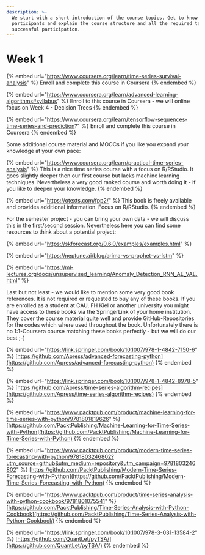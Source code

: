 ```yaml
---
description: >-
  We start with a short introduction of the course topics. Get to know the other
  participants and explain the course structure and all the required tasks for a
  successful participation.
---
```


# Week 1

{% embed url="https://www.coursera.org/learn/time-series-survival-analysis" %}
Enroll and complete this course in Coursera
{% endembed %}



{% embed url="https://www.coursera.org/learn/advanced-learning-algorithms#syllabus" %}
Enroll to this course in Coursera - we will online focus on Week 4 - Decision Trees
{% endembed %}

{% embed url="https://www.coursera.org/learn/tensorflow-sequences-time-series-and-prediction?" %}
Enroll and complete this course in Coursera
{% endembed %}

Some additional course material and MOOCs if you like you expand your knowledge at your own pace:

{% embed url="https://www.coursera.org/learn/practical-time-series-analysis" %}
This is a nice time series course with a focus on R/RStudio. It goes slightly deeper then our first course but lacks machine learning techniques. Nevertheless a very good ranked course and worth doing it - if you like to deepen your knowledge.&#x20;
{% endembed %}

{% embed url="https://otexts.com/fpp2/" %}
This book is freely available and provides additional information. Focus on R/RStudio.
{% endembed %}

For the semester project - you can bring your own data - we will discuss this in the first/second session. Nevertheless here you can find some resources to think about a potential project:

{% embed url="https://skforecast.org/0.6.0/examples/examples.html" %}

{% embed url="https://neptune.ai/blog/arima-vs-prophet-vs-lstm" %}

{% embed url="https://ml-lectures.org/docs/unsupervised_learning/Anomaly_Detection_RNN_AE_VAE.html" %}



Last but not least - we would like to mention some very good book references. It is not required or requested to buy any of these books. If you are enrolled as a student at CAU, FH Kiel or another university you might have access to these books via the SpringerLink of your home institution. They cover the course material quite well and provide GitHub-Repositories for the codes which where used throughout the book. Unfortunately there is no 1:1-Coursera course matching these books perfectly - but we will do our best ;-)



{% embed url="https://link.springer.com/book/10.1007/978-1-4842-7150-6" %}
[https://github.com/Apress/advanced-forecasting-python](https://github.com/Apress/advanced-forecasting-python)
{% endembed %}

{% embed url="https://link.springer.com/book/10.1007/978-1-4842-8978-5" %}
[https://github.com/Apress/time-series-algorithm-recipes](https://github.com/Apress/time-series-algorithm-recipes)
{% endembed %}

{% embed url="https://www.packtpub.com/product/machine-learning-for-time-series-with-python/9781801819626" %}
[https://github.com/PacktPublishing/Machine-Learning-for-Time-Series-with-Python](https://github.com/PacktPublishing/Machine-Learning-for-Time-Series-with-Python)
{% endembed %}

{% embed url="https://www.packtpub.com/product/modern-time-series-forecasting-with-python/9781803246802?utm_source=github&utm_medium=repository&utm_campaign=9781803246802" %}
[https://github.com/PacktPublishing/Modern-Time-Series-Forecasting-with-Python](https://github.com/PacktPublishing/Modern-Time-Series-Forecasting-with-Python)
{% endembed %}

{% embed url="https://www.packtpub.com/product/time-series-analysis-with-python-cookbook/9781801075541" %}
[https://github.com/PacktPublishing/Time-Series-Analysis-with-Python-Cookbook](https://github.com/PacktPublishing/Time-Series-Analysis-with-Python-Cookbook)
{% endembed %}

{% embed url="https://link.springer.com/book/10.1007/978-3-031-13584-2" %}
[https://github.com/QuantLet/pyTSA/](https://github.com/QuantLet/pyTSA/)
{% endembed %}

